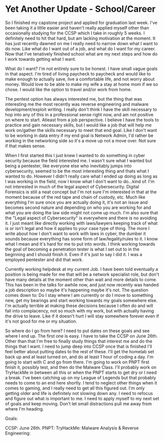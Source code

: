 # Yet Another Update - School/Career

So I finished my capstone project and applied for graduation last week. I've been taking it a little easier and haven't really applied myself other than occasionally studying for the CCSP which I take in roughly 5 weeks. I definitely need to hit that hard, but am lacking motivation at the moment. It has just recently dawned on me I really need to narrow down what I want to do now. Like what do I want out of a job, and what do I want for my career. Now that I've tenatively finished school what are my next steps and how do I work towards getting what I want. 

What do I want? I'm not entirely sure to be honest. I have small vague goals in that aspect. I'm tired of living paycheck to paycheck and would like to make enough to actually save, live a comfortable life, and not worry about money. Would love to be able to make my wife a stay at home mom if we so chose. I would like the option to travel and/or work from home. 

The pentest option has always interested me, but the thing that was interesting me the most recently was reverse engineering and malware development/exploit writing. I really don't think I have the skill necessary to hop into any of this in a professional sense right now, and am not positive on where to start. Atleast from a job perspective. I believe I have the tools to practice and gain necessary skills, but I would like a job that will help me work on/gather the skills necessary to meet that end goal. Like I don't want to be working in data entry if my end goal is Network Admin, I'd rather be working in the networking side so it's a move up not a move over. Not sure if that makes sense. 

When I first started this I just knew I wanted to do something in cyber security because the field interested me. I wasn't sure what I wanted but being a pentester, like everyone else who inevitably jumps into cybersecurity, seemed to be the most interesting thing and thats what I wanted to do. However I didn't really care what I ended up doing as long as I was working in the field, now I know what I don't want to do...kind of. I'm not interested in much of the legal aspect of Cybersecurity. Digital Forensics is still a neat concept but I'm not sure I'm interested in that at the moment because of the red tape and chain of custody, etc. Much like everything I'm sure once you are actually doing it, it's not an issue and becomes second nature and depending on who you are working for and what you are doing the law side might not come up much. I'm also sure that the "Legal aspect of Cybersecurity" is everywhere and there is no avoiding it. I just meant like directly working with laws/lawyers keeping track of what is or isn't legal and how it applies to your case type of thing. The more I write about how I don't want to work with laws in cyber, the dumber it sounds because everything has some form of law/legality/rules to it. I know what I mean and it's hard for me to put into words. I think working towards the goal of becoming a penetration tester is what I set out to in the beginning and I should finish it. Even if it's just to say I did it. I was a employed pentester and did that work.  

Currently working helpdesk at my current Job. I have been told eventually a position is being made for me that will be a network specialist role, but don't have many details at the moment other than wait and more details to come. This has been in the talks for awhile now, and just now recently was handed a job description so maybe it's happening maybe it's not. The question comes down to: Do I stay where I am currently or do I move to something new, get my bearings and start working towards my goals somewhere else. I'm actually terrible at making these decisions because I often do and will fall into complacency, not so much with my work, but with actually having the drive to leave. Like if it doesn't hurt I will stay somewhere forever even if it's not good for me or my situation. 

So where do I go from here? I need to put dates on these goals and see where I end up. The first one is easy. I have to take the CCSP on June 26th. Other than that I'm free to finally study things that interest me and do the things that I want. I need to jump deep into CCSP once that is finished I'll feel better about putting dates to the rest of these. I'll get the homelab set back up and at least turned on, and do at least 1 hour of coding a day. I'm going to start with C and go from there. I'm going to work on PNPT first finish it, possibly test, and then do the Malware Class. I'll probably work on TryHackMe in between all this or when the PNPT starts to get dry or I need a break. I've been catching up on my League of Legends but that probably needs to come to an end here shortly. I tend to neglect other things when it comes to gaming, and I really need to get all this figured out. I'm only getting older and life is definitely not slowing down any. I need to refocus and figure out what is important to me. I need to apply myself to my next set of goals and keep moving. Don't let small distractions pull me away from where I'm heading.  




Goals:

CCSP: June 26th.
PNPT:
TryHackMe:
Malware Analysis & Reverse Engineering: 
